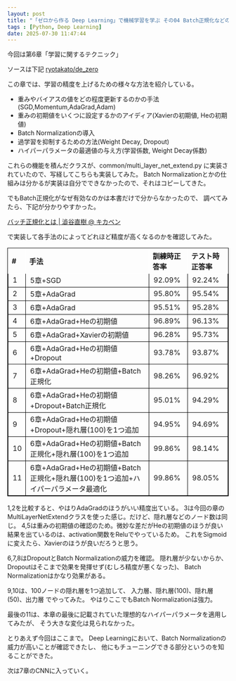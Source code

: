 ```yaml
---
layout: post
title: "「ゼロから作る Deep Learning」で機械学習を学ぶ その04 Batch正規化などのテクニック"
tags : [Python, Deep Learning]
date: 2025-07-30 11:47:44
---
```


<style type="text/css">
<!--
table {
  border-collapse:collapse;
  border:1px solid black;
}
table th {
  border:1px solid white;
}

table td {
  border:1px solid black;
  padding-left:10px;
}

-->
</style>


今回は第6章「学習に関するテクニック」

ソースは下記
[ryotakato/de_zero](https://github.com/ryotakato/de_zero)



この章では、学習の精度を上げるための様々な方法を紹介している。
* 重みやバイアスの値をどの程度更新するのかの手法(SGD,Momentum,AdaGrad,Adam)
* 重みの初期値をいくつに設定するかのアイディア(Xavierの初期値, Heの初期値)
* Batch Normalizationの導入
* 過学習を抑制するための方法(Weight Decay, Dropout)
* ハイパーパラメータの最適値の与え方(学習係数, Weight Decay係数)

これらの機能を積んだクラスが、common/multi_layer_net_extend.py に実装されていたので、写経してこちらも実装してみた。
Batch Normalizationとかの仕組みは分かるが実装は自分でできなかったので、それはコピーしてきた。

でもBatch正規化がなぜ有効なのかは本書だけで分からなかったので、
調べてみたら、下記が分かりやすかった。

[バッチ正規化とは &#124; 澁谷直樹 @ キカベン](https://note.com/kikaben/n/nf0dc9446dce3)



で実装して各手法のによってどれほど精度が高くなるのかを確認してみた。



| # | 手法 | 訓練時正答率 | テスト時正答率 |
| :--- | :--- | :--- | :--- |
| 1 | 5章+SGD | 92.09% | 92.24% |
| 2 | 5章+AdaGrad | 95.80% | 95.54% |
| 3 | 6章+AdaGrad | 95.51% | 95.28% |
| 4 | 6章+AdaGrad+Heの初期値 | 96.89% | 96.13% |
| 5 | 6章+AdaGrad+Xavierの初期値 | 96.28% | 95.73% |
| 6 | 6章+AdaGrad+Heの初期値+Dropout | 93.78% | 93.87% |
| 7 | 6章+AdaGrad+Heの初期値+Batch正規化 | 98.26% | 96.92% |
| 8 | 6章+AdaGrad+Heの初期値+Dropout+Batch正規化 | 95.01% | 94.29% |
| 9 | 6章+AdaGrad+Heの初期値+Dropout+隠れ層(100)を1つ追加 | 94.95% | 94.69% |
| 10 | 6章+AdaGrad+Heの初期値+Batch正規化+隠れ層(100)を1つ追加 | 99.86% | 98.14% |
| 11 | 6章+AdaGrad+Heの初期値+Batch正規化+隠れ層(100)を1つ追加+ハイパーパラメータ最適化 | 99.86% | 98.05% |


1,2を比較すると、やはりAdaGradのほうがいい精度出ている。
3は今回の章のMultiLayerNetExtendクラスを使った感じ。だけど、隠れ層などのノード数は同じ。
4,5は重みの初期値の確認のため。微妙な差だがHeの初期値のほうが良い結果を出ているのは、activation関数をReluでやっているため。
これをSigmoidに変えたら、Xavierのほうが良いだろうと思う。

6,7,8はDropoutとBatch Normalizationの威力を確認。
隠れ層が少ないからか、Dropoutはそこまで効果を発揮せず(むしろ精度が悪くなった)、
Batch Normalizationはかなり効果がある。

9,10は、100ノードの隠れ層を1つ追加して、
入力層、隠れ層(100)、隠れ層(50)、出力層
でやってみた。
やはりここでもBatch Normalizationは強力。

最後の11は、本章の最後に記載されていた理想的なハイパーパラメータを適用してみたが、
そう大きな変化は見られなかった。





とりあえず今回はここまで。
Deep Learningにおいて、Batch Normalizationの威力が高いことが確認できたし、
他にもチューニングできる部分というのを知ることができた。

次は7章のCNNに入っていく。

